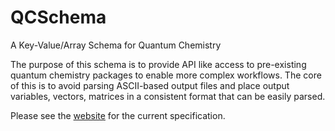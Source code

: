 # QCSchema
A Key-Value/Array Schema for Quantum Chemistry

The purpose of this schema is to provide API like access to pre-existing quantum
chemistry packages to enable more complex workflows.  The core of this is to
avoid parsing ASCII-based output files and place output variables, vectors,
matrices in a consistent format that can be easily parsed.

Please see the [website](http://molssi-qc-schema.readthedocs.io/en/latest/index.html#) for the current specification. 

